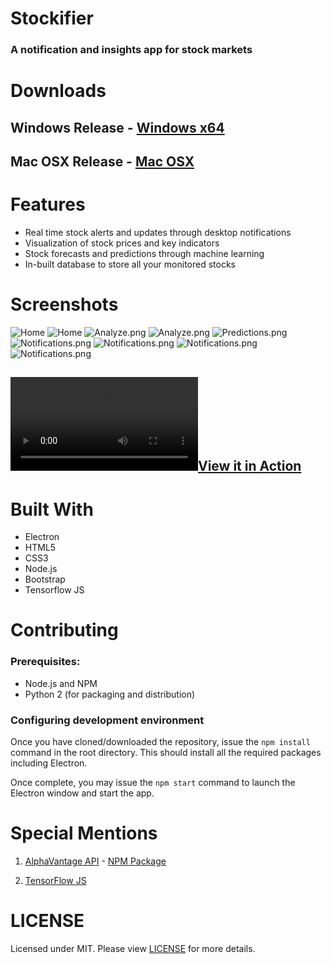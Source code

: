 # Stockifier
### A notification and insights app for stock markets


# Downloads

## Windows Release - [Windows x64](https://github.com/jainsamyak/Stockifier/releases/tag/v1.0.0)

## Mac OSX Release - [Mac OSX](https://github.com/jainsamyak/Stockifier/releases/tag/v1.0.0)


# Features
* Real time stock alerts and updates through desktop notifications
* Visualization of stock prices and key indicators
* Stock forecasts and predictions through machine learning
* In-built database to store all your monitored stocks


# Screenshots
![Home](./res/img/home.png)
![Home](./res/img/home2.png)
![Analyze.png](./res/img/analyze.png)
![Analyze.png](./res/img/analyze1.png)
![Predictions.png](./res/img/prediction.png)
![Notifications.png](./res/img/notif2.png)
![Notifications.png](./res/img/notif3.png)
![Notifications.png](./res/img/notify.png)
![Notifications.png](./res/img/home3.png)

## [![View it in Action](./res/img/Stockifier.mov)](./res/img/Stockifier.mov)


# Built With
- Electron
- HTML5
- CSS3
- Node.js
- Bootstrap
- Tensorflow JS
  
# Contributing

### Prerequisites:
* Node.js and NPM
* Python 2 (for packaging and distribution)


### Configuring development environment
Once you have cloned/downloaded the repository, issue the `npm install` command in the root directory. This should install all the required packages including Electron.

Once complete, you may issue the `npm start` command to launch the Electron window and start the app.


# Special Mentions

1. [AlphaVantage API](https://www.alphavantage.co/) - [NPM Package](https://www.npmjs.com/package/alphavantage)

2. [TensorFlow JS](https://www.tensorflow.org/js)

# LICENSE
Licensed under MIT. Please view [LICENSE](https://github.com/jainsamyak/Stockifier/blob/master/LICENSE) for more details.

